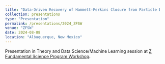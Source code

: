```yaml
---
title: "Data-Driven Recovery of Hammett-Perkins Closure from Particle Data"
collection: presentations
type: "Presentation"
permalink: /presentations/2024_ZFSW
venue: "ZFSW"
date: 2024-08-08
location: "Albuquerque, New Mexico"
---
```


Presentation in Theory and Data Science/Machine Learning session at [Z Fundamental Science Program Workshop](https://www.sandia.gov/pulsed-power/z-fundamental-science-program-workshop-2024/).
